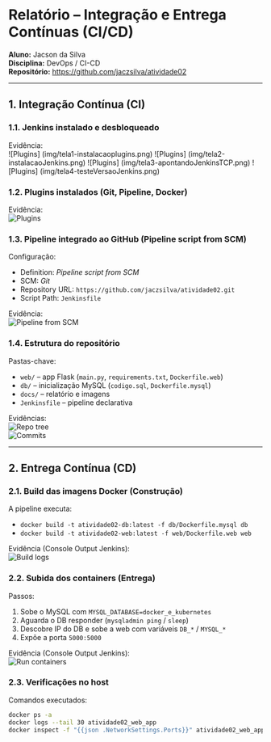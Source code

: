 # Relatório – Integração e Entrega Contínuas (CI/CD)
**Aluno:** Jacson da Silva  
**Disciplina:** DevOps / CI-CD  
**Repositório:** https://github.com/jaczsilva/atividade02

---

## 1. Integração Contínua (CI)

### 1.1. Jenkins instalado e desbloqueado
Evidência:  
![Plugins] (img/tela1-instalacaoplugins.png)
![Plugins] (img/tela2-instalacaoJenkins.png)
![Plugins] (img/tela3-apontandoJenkinsTCP.png)
![Plugins] (img/tela4-testeVersaoJenkins.png)

### 1.2. Plugins instalados (Git, Pipeline, Docker)
Evidência:  
![Plugins](img/02_plugins.png)

### 1.3. Pipeline integrado ao GitHub (Pipeline script from SCM)
Configuração:
- Definition: *Pipeline script from SCM*
- SCM: *Git*
- Repository URL: `https://github.com/jaczsilva/atividade02.git`
- Script Path: `Jenkinsfile`

Evidência:  
![Pipeline from SCM](img/03_pipeline_scm.png)

### 1.4. Estrutura do repositório
Pastas-chave:
- `web/` – app Flask (`main.py`, `requirements.txt`, `Dockerfile.web`)
- `db/` – inicialização MySQL (`codigo.sql`, `Dockerfile.mysql`)
- `docs/` – relatório e imagens
- `Jenkinsfile` – pipeline declarativa

Evidências:  
![Repo tree](img/04_repo_tree.png)  
![Commits](img/05_commits.png)

---

## 2. Entrega Contínua (CD)

### 2.1. Build das imagens Docker (Construção)
A pipeline executa:
- `docker build -t atividade02-db:latest -f db/Dockerfile.mysql db`
- `docker build -t atividade02-web:latest -f web/Dockerfile.web web`

Evidência (Console Output Jenkins):  
![Build logs](img/06_build_logs.png)

### 2.2. Subida dos containers (Entrega)
Passos:
1. Sobe o MySQL com `MYSQL_DATABASE=docker_e_kubernetes`
2. Aguarda o DB responder (`mysqladmin ping` / `sleep`)
3. Descobre IP do DB e sobe a web com variáveis `DB_*` / `MYSQL_*`
4. Expõe a porta `5000:5000`

Evidência (Console Output Jenkins):  
![Run containers](img/07_run_logs.png)

### 2.3. Verificações no host
Comandos executados:
```bash
docker ps -a
docker logs --tail 30 atividade02_web_app
docker inspect -f "{{json .NetworkSettings.Ports}}" atividade02_web_app
